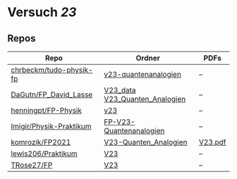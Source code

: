 # Versuch *23*

## Repos

|                           Repo                           |                                                                                   Ordner                                                                                    |                                                               PDFs                                                               |
|----------------------------------------------------------|-----------------------------------------------------------------------------------------------------------------------------------------------------------------------------|----------------------------------------------------------------------------------------------------------------------------------|
|[chrbeckm/tudo-physik-fp](../repo/chrbeckm/tudo-physik-fp)|[v23-quantenanalogien](https://github.com/chrbeckm/tudo-physik-fp/tree/master/v23-quantenanalogien)                                                                          |–                                                                                                                                 |
|[DaGutn/FP_David_Lasse](../repo/DaGutn/FP_David_Lasse)    |[V23_data](https://github.com/DaGutn/FP_David_Lasse/tree/main/V23_data)<br/>[V23_Quanten_Analogien](https://github.com/DaGutn/FP_David_Lasse/tree/main/V23_Quanten_Analogien)|–                                                                                                                                 |
|[henningpt/FP-Physik](../repo/henningpt/FP-Physik)        |[v23](https://github.com/henningpt/FP-Physik/tree/master/v23)                                                                                                                |–                                                                                                                                 |
|[Imigir/Physik-Praktikum](../repo/Imigir/Physik-Praktikum)|[FP-V23-Quantenanalogien](https://github.com/Imigir/Physik-Praktikum/tree/master/FP-V23-Quantenanalogien)                                                                    |–                                                                                                                                 |
|[komrozik/FP2021](../repo/komrozik/FP2021)                |[V23-Quanten_Analogien](https://github.com/komrozik/FP2021/tree/main/V23-Quanten_Analogien)                                                                                  |[V23.pdf](https://docs.google.com/viewer?url=https://raw.githubusercontent.com/komrozik/FP2021/main/V23-Quanten_Analogien/V23.pdf)|
|[lewis206/Praktikum](../repo/lewis206/Praktikum)          |[V23](https://github.com/lewis206/Praktikum/tree/master/V23)                                                                                                                 |–                                                                                                                                 |
|[TRose27/FP](../repo/TRose27/FP)                          |[V23](https://github.com/TRose27/FP/tree/master/V23)                                                                                                                         |–                                                                                                                                 |
